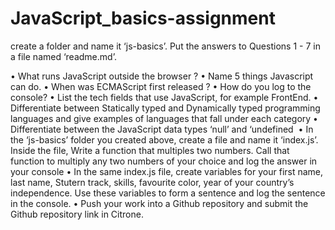 # JavaScript_basics-assignment
create a folder and name it ‘js-basics’. Put the answers to Questions 1 - 7 in a file named ‘readme.md’.

• What runs JavaScript outside the browser ?
• Name 5 things Javascript can do.
• When was ECMAScript first released ?
• How do you log to the console?
• List the tech fields that use JavaScript, for example FrontEnd.
• Differentiate between Statically typed and Dynamically typed programming languages and give examples of languages that fall under each category
• Differentiate between the JavaScript data types ‘null’ and ‘undefined&nbsp;
• In the ‘js-basics’ folder you created above, create a file and name it ‘index.js’. Inside the file, Write a function that multiples two numbers. Call that function to multiply any two numbers of your choice and log the answer in your console
• In the same index.js file, create variables for your first name, last name, Stutern track, skills, favourite color, year of your country’s independence. Use these variables to form a sentence and log the sentence in the console.
• Push your work into a Github repository and submit the Github repository link in Citrone.
